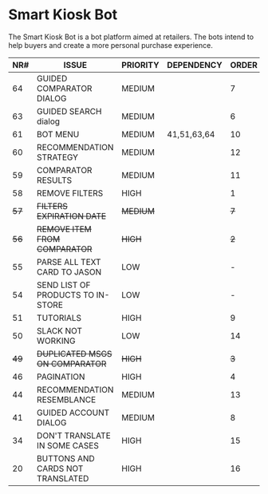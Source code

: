 # Smart Kiosk Bot

The Smart Kiosk Bot is a bot platform aimed at retailers. The bots intend to help buyers and create a more personal purchase experience.

| NR#     | ISSUE								                  | PRIORITY    | DEPENDENCY  | ORDER |
| --------|---------------------------------------|-------------|-------------|-------|
| 64	    | GUIDED COMPARATOR DIALOG			        | MEDIUM		  |             | 7     |
| 63	    | GUIDED SEARCH dialog				          | MEDIUM		  |				      | 6     |
| 61	    | BOT MENU							                | MEDIUM		  | 41,51,63,64 |	10    |
| 60	    | RECOMMENDATION STRATEGY			          | MEDIUM		  |				      | 12    |
| 59	    | COMPARATOR RESULTS					          | MEDIUM		  |				      | 11    |
| 58	    | REMOVE FILTERS						            | HIGH			  |			        | 1     |
| ~~57~~  | ~~FILTERS EXPIRATION DATE~~	          | ~~MEDIUM~~  |			        | ~~7~~ |
| ~~56~~  | ~~REMOVE ITEM FROM COMPARATOR~~       | ~~HIGH~~	  |			        | ~~2~~ |
| 55	    | PARSE ALL TEXT CARD TO JASON	        | LOW				  |			        | -     |
| 54	    | SEND LIST OF PRODUCTS TO IN-STORE     | LOW				  |			        | -     |
| 51	    | TUTORIALS							                | HIGH			  |			        | 9     |
| 50	    | SLACK NOT WORKING					            | LOW				  |			        | 14    |
| ~~49~~  | ~~DUPLICATED MSGS ON COMPARATOR~~     | ~~HIGH~~	  |			        | ~~3~~ |
| 46	    | PAGINATION							              | HIGH			  |			        | 4     |
| 44	    | RECOMMENDATION RESEMBLANCE			      | MEDIUM		  |			        | 13    |
| 41	    | GUIDED ACCOUNT DIALOG				          | MEDIUM		  |			        | 8     |
| 34	    | DON'T TRANSLATE IN SOME CASES		      | HIGH			  |			        | 15    |
| 20	    | BUTTONS AND CARDS NOT TRANSLATED	    | HIGH			  |			        | 16    |
